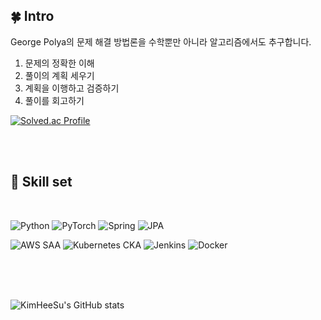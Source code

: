 <div> 

## 🍀 Intro
George Polya의 문제 해결 방법론을 수학뿐만 아니라 알고리즘에서도 추구합니다.
1. 문제의 정확한 이해
2. 풀이의 계획 세우기
3. 계획을 이행하고 검증하기
4. 풀이를 회고하기

[![Solved.ac Profile](http://mazassumnida.wtf/api/v2/generate_badge?boj=tollea1234)](https://solved.ac/tollea1234/)

 <br/>
 <br/>
  
## 🔧 Skill set
  
 <br/>

![Python](https://img.shields.io/badge/Python-3776AB?style=for-the-badge&logo=python&logoColor=white)
![PyTorch](https://img.shields.io/badge/PyTorch-EE4C2C?style=for-the-badge&logo=pytorch&logoColor=white)
![Spring](https://img.shields.io/badge/Spring-6DB33F?style=for-the-badge&logo=spring&logoColor=white)
![JPA](https://img.shields.io/badge/JPA-59666C?style=for-the-badge&logo=Hibernate&logoColor=white)

![AWS SAA](https://img.shields.io/badge/AWS-SAA-%23FF9900?style=for-the-badge&logo=aws&logoColor=white)
![Kubernetes CKA](https://img.shields.io/badge/Kubernetes-CKA-326CE5?style=for-the-badge&logo=kubernetes&logoColor=white)
![Jenkins](https://img.shields.io/badge/Jenkins-D24939?style=for-the-badge&logo=jenkins&logoColor=white)
![Docker](https://img.shields.io/badge/Docker-2496ED?style=for-the-badge&logo=docker&logoColor=white)




   <br/>
   <br/>
 

 
  <br/>
  
  ![KimHeeSu's GitHub stats](https://github-readme-stats.vercel.app/api?username=George-Polya&show_icons=true&theme=radical)
</div>
